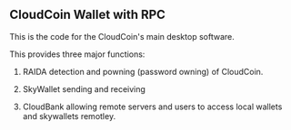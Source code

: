 ## CloudCoin Wallet with RPC

This is the code for the CloudCoin's main desktop software. 

This provides three major functions: 

1. RAIDA detection and powning (password owning) of CloudCoin.

2. SkyWallet sending and receiving

3. CloudBank allowing remote servers and users to access local wallets and skywallets remotley. 



